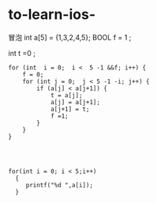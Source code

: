 # to-learn-ios-
冒泡
int a[5] = {1,3,2,4,5};
BOOL f = 1 ;


int t =0 ;

    for (int  i = 0;  i <  5 -1 &&f; i++) {
        f = 0;
        for (int j = 0;  j < 5 -1 -i; j++) {
            if (a[j] < a[j+1]) {
                t = a[j];
                a[j] = a[j+1];
                a[j+1] = t;
                f =1;
            }
        }
    }
    
    
    
    
    for(int i = 0; i < 5;i++)
      {
         printf("%d ",a[i]);
      }
